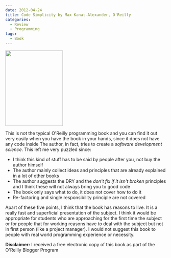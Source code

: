 ```yaml
---
date: 2012-04-24
title: Code Simplicity by Max Kanat-Alexander, O'Reilly
categories:
  - Review
  - Programming
tags:
  - Book
---
```

<img class="alignleft" title="cover" src="http://akamaicovers.oreilly.com/images/9781449313890/cat.gif" alt="" width="180" height="236" />

This is not the typical O'Reilly programming book and you can find it out very easily when you have the book in your hands, since it does not have any code inside
The author, in fact, tries to create a *software development science*.
This left me very puzzled since:

* I think this kind of stuff has to be said by people after you, not buy the author himself
* The author mainly collect ideas and principles that are already explained in a lot of other books
* The author suggests the DRY and the *don't fix if it isn't broken* principles and I think these will not always bring you to good code
* The book only says what to do, it does not cover how to do it
* Re-factoring and single responsibility principle are not covered

Apart of these five points, I think that the book has reasons to live.
It is a really fast and superficial presentation of the subject.
I think it would be appropriate for students who are approaching for the first time the subject or for people that for working reasons have to deal with the subject but not in first person (like a project manager).
I would not suggest this book to people with real world programming experience or necessity.

**Disclaimer:** I received a free electronic copy of this book as part of the O'Reilly Blogger Program
